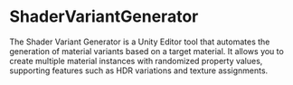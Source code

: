 # ShaderVariantGenerator
The Shader Variant Generator is a Unity Editor tool that automates the generation of material variants based on a target material. It allows you to create multiple material instances with randomized property values, supporting features such as HDR variations and texture assignments.
